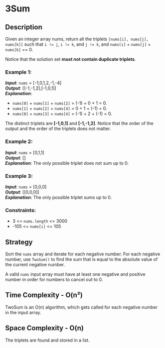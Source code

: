 # 3Sum

## Description
Given an integer array nums, return all the triplets `[nums[i], nums[j], nums[k]]` such that `i != j`, `i != k`, and `j != k`, and `nums[i]` + `nums[j]` + `nums[k]` == 0.

Notice that the solution set **must not contain duplicate triplets**.

### Example 1:
***Input***: `nums` = [-1,0,1,2,-1,-4]  
***Output***: [[-1,-1,2],[-1,0,1]]  
***Explanation***:  
- `nums[0]` + `nums[1]` + `nums[2]` = (-1) + 0 + 1 = 0.
- `nums[1]` + `nums[2]` + `nums[4]` = 0 + 1 + (-1) = 0.
- `nums[0]` + `nums[3]` + `nums[4]` = (-1) + 2 + (-1) = 0.

The distinct triplets are **[-1,0,1]** and **[-1,-1,2]**.
Notice that the order of the output and the order of the triplets does not matter.

### Example 2:
***Input***: `nums` = [0,1,1]  
***Output***: []  
***Explanation***: The only possible triplet does not sum up to 0.

### Example 3:
***Input***: `nums` = [0,0,0]  
***Output***: [[0,0,0]]  
***Explanation***: The only possible triplet sums up to 0.

### Constraints:
- 3 <= `nums.length` <= 3000
- -105 <= `nums[i]` <= 105

## Strategy
Sort the `nums` array and iterate for each negative number. For each negative number, use `TwoSum()` to find the sum that is equal to the absolute value of the current negative number.

A valid `nums` input array must have at least one negative and positive number in order for numbers to cancel out to 0.

## Time Complexity - O(n²)
TwoSum is an O(n) algorithm, which gets called for each negative number in the input array.

## Space Complexity - O(n)
The triplets are found and stored in a list.
